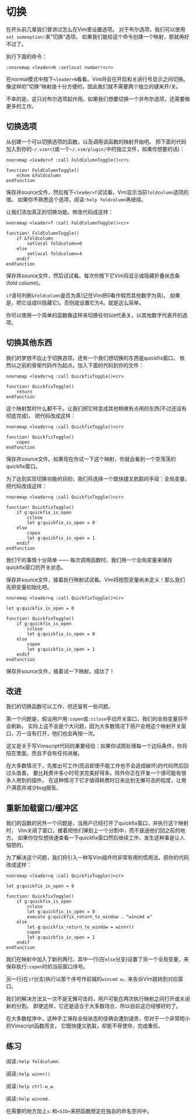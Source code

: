 # 切换

在开头前几章我们曾讲过怎么在Vim里设置选项。 对于布尔选项，我们可以使用`set someoption!`来"切换"选项。
如果我们能给这个命令创建一个映射，那就再好不过了。

执行下面的命令：

    
    
    :nnoremap <leader>N :setlocal number!<cr>

在normal模式中按下`<leader>N`看看。Vim将会在开启和关闭行号显示之间切换。
像这样的"切换"映射是十分方便的，因此我们就不需要两个独立的键来开/关。

不幸的是，这只对布尔选项起作用。如果我们想要切换一个非布尔选项，还需要做更多的工作。

## 切换选项

从创建一个可以切换选项的函数，以及调用该函数的映射开始吧。
把下面的代码加入到你的`~/.vimrc`(或一个`~/.vim/plugin/`中的独立文件，如果你想要的话)：

    
    
    nnoremap <leader>f :call FoldColumnToggle()<cr>
    
    function! FoldColumnToggle()
        echom &foldcolumn
    endfunction

保存并source文件，然后按下`<leader>f`试试看。Vim显示当前`foldcolumn`选项的值。 如果你不熟悉这个选项，阅读`:help
foldcolumn`再继续。

让我们添加真正的切换功能。修改代码成这样：

    
    
    nnoremap <leader>f :call FoldColumnToggle()<cr>
    
    function! FoldColumnToggle()
        if &foldcolumn
            setlocal foldcolumn=0
        else
            setlocal foldcolumn=4
        endif
    endfunction

保存并source文件，然后试试看。每次你按下它Vim将显示或隐藏折叠状态条(fold column)。

`if`语句判断`&foldcolumn`是否为真(记住Vim把0看作假而其他数字为真)。 如果是，把它设成0(隐藏它)。否则就设置它为4。就是这么简单。

你可以使用一个简单的函数像这样来切换任何以`0`代表关，以其他数字代表开的选项。

## 切换其他东西

我们的梦想不应止于切换选项。还有一个我们想切换的东西是quickfix窗口。 依然以之前的骨架代码作为起点。加入下面的代码到你的文件：

    
    
    nnoremap <leader>q :call QuickfixToggle()<cr>
    
    function! QuickfixToggle()
        return
    endfunction

这个映射暂时什么都不干。让我们把它转变成其他稍微有点用的东西(不过还没有彻底完成)。 把代码改成这样：

    
    
    nnoremap <leader>q :call QuickfixToggle()<cr>
    
    function! QuickfixToggle()
        copen
    endfunction

保存并source文件。如果现在你试一下这个映射，你就会看到一个空荡荡的quickfix窗口。

为了达到实现切换功能的目的，我们将选择一个既快捷又肮脏的手段：全局变量。 把代码改成这样：

    
    
    nnoremap <leader>q :call QuickfixToggle()<cr>
    
    function! QuickfixToggle()
        if g:quickfix_is_open
            cclose
            let g:quickfix_is_open = 0
        else
            copen
            let g:quickfix_is_open = 1
        endif
    endfunction

我们干的事情十分简单 —— 每次调用函数时，我们用一个全局变量来储存quickfix窗口的开关状态。

保存并source文件，接着执行映射试试看。Vim将抱怨变量尚未定义！那么我们先把变量初始化吧。

    
    
    nnoremap <leader>q :call QuickfixToggle()<cr>
    
    let g:quickfix_is_open = 0
    
    function! QuickfixToggle()
        if g:quickfix_is_open
            cclose
            let g:quickfix_is_open = 0
        else
            copen
            let g:quickfix_is_open = 1
        endif
    endfunction

保存并source文件，接着试一下映射。成功了！

## 改进

我们的切换函数可以工作，但还留有一些问题。

第一个问题是，假设用户用`:copen`或`:cclose`手动开关窗口，我们的全局变量将不会刷新。
实际上这不会是个大问题，因为大多数情况下用户会用这个映射开关窗口，万一没有打开，他们也会再按一次。

这又是关于写Vimscript代码的重要经验：如果你试图处理每一个边际条件，你将陷在里面，而且不会有任何进展。

在大多数情况下，先推出可工作(而且即使不能工作也不会造成破坏)的代码然后回过头改善，
要比耗费许多小时苛求完美好得多。除外你正在开发一个很可能有很多人用到的插件。 在这种情况下它才值得耗费时日来达到无懈可击的程度，让用户满意并减少bug报告。

## 重新加载窗口/缓冲区

我们的函数的另外一个问题是，当用户已经打开了quickfix窗口，并执行这个映射时，
Vim关闭了窗口，接着把他们弹到上一个分割中，而不是送他们回之前的地方。 如果你仅仅想快速查看一下quickfix窗口然后继续工作，发生这种事是让人恼怒的。

为了解决这个问题，我们将引入一种写Vim插件时非常有用的惯用法。把你的代码改成这样：

    
    
    nnoremap <leader>q :call QuickfixToggle()<cr>
    
    let g:quickfix_is_open = 0
    
    function! QuickfixToggle()
        if g:quickfix_is_open
            cclose
            let g:quickfix_is_open = 0
            execute g:quickfix_return_to_window . "wincmd w"
        else
            let g:quickfix_return_to_window = winnr()
            copen
            let g:quickfix_is_open = 1
        endif
    endfunction

我们在映射中加入了新的两行。其中一行(在`else`分支)设置了另一个全局变量，来保存执行`:copen`时的当前窗口序号。

另一行(在`if`分支)执行以那个序号作前缀的`wincmd w`，来告诉Vim跳转到对应窗口。

我们的解决方法又一次不是无懈可击的，用户可能在两次执行映射之间打开或关闭新的分割。 即使这样，它还是适合于大多数场合，所以目前这已经够好的了。

在大多数程序中，这种手工保存全局状态的伎俩会遭到谴责，但对于一个非常短小的Vimscript函数而言， 它既快捷又肮脏，却能不辱使命，完成重任。

## 练习

阅读`:help foldcolumn`.

阅读`:help winnr()`

阅读`:help ctrl-w_w`.

阅读`:help wincmd`.

在需要的地方加上`s:`和`<SID>`来把函数限定在独自的命名空间中。

